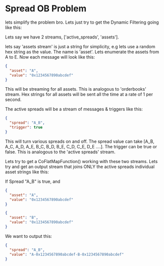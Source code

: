 # Spread OB Problem

lets simplify the problem bro. Lets just try to get the Dynamic Filtering going like this:

Lets say we have 2 streams, ['active_spreads', 'assets'].

lets say 'assets stream' is just a string for simplicity, e.g lets use a random hex string as the value. The name is 'asset'. Lets enumerate the assets from A to E. Now each message will look like this:

```json
{
  "asset": "A",
  "value": "0x1234567890abcdef"
}
```

This will be streaming for all assets. This is analogous to 'orderbooks' stream. Hex strings for all assets will be sent all the time at a rate of 1 per second.

The active spreads will be a stream of messages & triggers like this:

```json
{
  "spread": "A_B",
  "trigger": true
}
```

This will turn various spreads on and off. The spread value can take [A_B, A_C, A_D, A_E, B_C, B_D, B_E, C_D, C_E, D_E ....]. The trigger can be true or false. This is analogous to the 'active spreads' stream.

Lets try to get a CoFlatMapFunction() working with these two streams. Lets try and get an output stream that joins ONLY the active spreads individual asset strings like this:

If Spread "A_B" is true, and

```json
{
  "asset": "A",
  "value": "0x1234567890abcdef"
}
```

```json
{
  "asset": "B",
  "value": "0x1234567890abcdef"
}
```

We want to output this:

```json
{
  "spread": "A_B",
  "value": "A-0x1234567890abcdef-B-0x1234567890abcdef"
}
```
